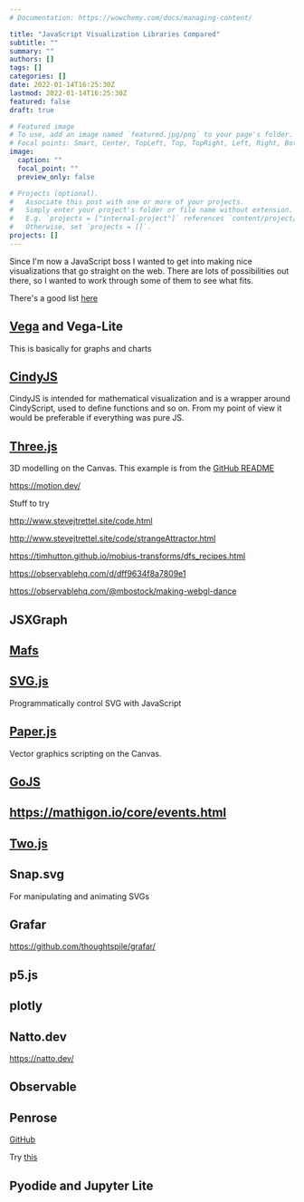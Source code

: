 ```yaml
---
# Documentation: https://wowchemy.com/docs/managing-content/

title: "JavaScript Visualization Libraries Compared"
subtitle: ""
summary: ""
authors: []
tags: []
categories: []
date: 2022-01-14T16:25:30Z
lastmod: 2022-01-14T16:25:30Z
featured: false
draft: true

# Featured image
# To use, add an image named `featured.jpg/png` to your page's folder.
# Focal points: Smart, Center, TopLeft, Top, TopRight, Left, Right, BottomLeft, Bottom, BottomRight.
image:
  caption: ""
  focal_point: ""
  preview_only: false

# Projects (optional).
#   Associate this post with one or more of your projects.
#   Simply enter your project's folder or file name without extension.
#   E.g. `projects = ["internal-project"]` references `content/project/deep-learning/index.md`.
#   Otherwise, set `projects = []`.
projects: []
---
```


Since I'm now a JavaScript boss I wanted to get into making nice visualizations that go straight on the web. There are lots of possibilities out there, so I wanted to work through some of them to see what fits.

There's a good list [here](https://github.com/ubavic/awesome-interactive-math)

## [Vega](https://vega.github.io/vega/) and Vega-Lite

This is basically for graphs and charts

<div id="vis"></div> 
<script src="https://cdn.jsdelivr.net/npm/vega@5.21.0"></script>
<script src="https://cdn.jsdelivr.net/npm/vega-lite@5.2.0"></script>
<script src="https://cdn.jsdelivr.net/npm/vega-embed@6.20.2"></script>
<script src = "assets/js/vega.js"></script> <!-- this will pick our script up and render the chart -->

## [CindyJS](https://cindyjs.org/)

CindyJS is intended for mathematical visualization and is a wrapper around CindyScript, used to define functions and so on. From my point of view it would be preferable if everything was pure JS. 

<div id="CSCanvas"></div>
<script type="text/javascript" src="https://cindyjs.org/dist/latest/Cindy.js"></script>

<script id="csinit" type="text/x-cindyscript">
  W(x, t, p) := sin(5*|x-p|-t); //helper function
  resetclock();
</script>

<script id="csdraw" type="text/x-cindyscript">      
      colorplot(
        u = W(#, seconds(), A) + W(#, seconds(), B);
        gray(1/2+u/4) //the last line is the return value!
      );
</script>

<script type="text/javascript">
    CindyJS({
      scripts: "cs*",
      autoplay: true,
      geometry: [
        {name:"A", kind:"P", type:"Free", pos:[-4,0]},
        {name:"B", kind:"P", type:"Free", pos:[3,-6]},
      ],
      ports: [{
        id: "CSCanvas",
        width: 400,
        height: 300,
        //no transform specified => visible area: [-10,10]^2
      }]
    });
</script>

## [Three.js](https://threejs.org/)

3D modelling on the Canvas. This example is from the [GitHub README](https://github.com/mrdoob/three.js/)

 <div id="test">
      <canvas id="canvasID"></canvas>
</div> 

<script type="module">
  // Find the latest version by visiting https://cdn.skypack.dev/three.
  import * as THREE from 'https://cdn.skypack.dev/pin/three@v0.137.1-WzPZdTFT7rnx9yDWMBNa/mode=imports/optimized/three.js'; 
  const camera = new THREE.PerspectiveCamera( 70, window.innerWidth / window.innerHeight, 0.01, 10 );

  camera.position.z = 1;
  const scene = new THREE.Scene();
  const geometry = new THREE.BoxGeometry( 0.5, 0.5, 0.5 );
  const material = new THREE.MeshNormalMaterial();
  const mesh = new THREE.Mesh( geometry, material );
  
  scene.add( mesh );
  
  const canvas = document.getElementById("canvasID");
  const renderer = new THREE.WebGLRenderer({ canvas: canvas });

  renderer.setSize( 400, 300 );
  renderer.setAnimationLoop( animation );

  function animation( time ) {
    mesh.rotation.x = time / 2000;
    mesh.rotation.y = time / 1000;
    renderer.render( scene, camera );
  }
</script>

https://motion.dev/

Stuff to try 

http://www.stevejtrettel.site/code.html

http://www.stevejtrettel.site/code/strangeAttractor.html

https://timhutton.github.io/mobius-transforms/dfs_recipes.html

https://observablehq.com/d/dff9634f8a7809e1

https://observablehq.com/@mbostock/making-webgl-dance



## JSXGraph

## [Mafs](https://mafs.dev/)


## [SVG.js](https://svgjs.dev/docs/3.0/)

Programmatically control SVG with JavaScript
  
  <div id="svgjs"></div>

  <script type="module" src="assets/js/svgPong.js"></script>

  <script type="module">
    import { SVG } from 'https://cdnjs.cloudflare.com/ajax/libs/svg.js/3.1.2/svg.esm.min.js'; 

    const draw = SVG().addTo('#svgjs').size('100%', '100%')
    // draw pink square
    draw.rect(100, 100).move(100, 50).fill('#f06')
  
  </script>

## [Paper.js](http://paperjs.org/)

Vector graphics scripting on the Canvas.

<script type="text/javascript" src="https://cdnjs.cloudflare.com/ajax/libs/paper.js/0.12.15/paper-full.min.js"></script>

<script type="text/paperscript" src="assets/js/paper.js" canvas="myCanvas">
</script>

<canvas id="myCanvas" resize></canvas>

## [GoJS](https://gojs.net/latest/index.html)

## https://mathigon.io/core/events.html

## [Two.js](https://two.js.org/)


## Snap.svg

For manipulating and animating SVGs

## Grafar

https://github.com/thoughtspile/grafar/

## p5.js

## plotly 

## Natto.dev

https://natto.dev/

## Observable

## Penrose 

[GitHub](https://github.com/penrose/penrose)

Try [this](https://observablehq.com/@rreusser/clifford-and-de-jong-attractors?collection=@rreusser/writeups)

## Pyodide and Jupyter Lite